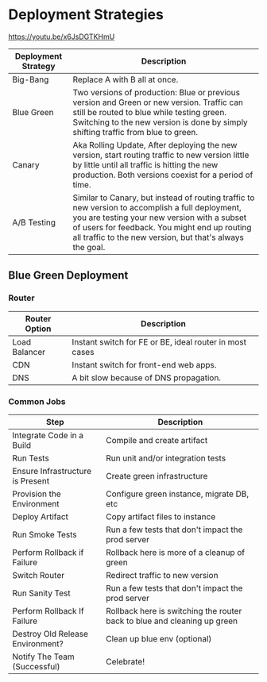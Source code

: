 # Deployment Strategies

https://youtu.be/x6JsDGTKHmU

| Deployment Strategy | Description                                                                                                                                                                                                                                                  |
|---------------------|--------------------------------------------------------------------------------------------------------------------------------------------------------------------------------------------------------------------------------------------------------------|
| Big-Bang            | Replace A with B all at once.                                                                                                                                                                                                                                |
| Blue Green          | Two versions of production: Blue or previous version and Green or new version. Traffic can still be routed to blue while testing green. Switching to the new version is done by simply shifting traffic from blue to green.                                  |
| Canary              | Aka Rolling Update, After deploying the new version, start routing traffic to new version little by little until all traffic is hitting the new production. Both versions coexist for a period of time.                                                      |
| A/B Testing         | Similar to Canary, but instead of routing traffic to new version to accomplish a full deployment, you are testing your new version with a subset of users for feedback. You might end up routing all traffic to the new version, but that's always the goal. |

## Blue Green Deployment

### Router

| Router Option | Description                                             |
|---------------|---------------------------------------------------------|
| Load Balancer | Instant switch for FE or BE, ideal router in most cases |
| CDN           | Instant switch for front-end web apps.                  |
| DNS           | A bit slow because of DNS propagation.                  |

### Common Jobs

| Step                             | Description                                                              |
|----------------------------------|--------------------------------------------------------------------------|
| Integrate Code in a Build        | Compile and create artifact                                              |
| Run Tests                        | Run unit and/or integration tests                                        |
| Ensure Infrastructure is Present | Create green infrastructure                                              |
| Provision the Environment        | Configure green instance, migrate DB, etc                                |
| Deploy Artifact                  | Copy artifact files to instance                                          |
| Run Smoke Tests                  | Run a few tests that don't impact the prod server                        |
| Perform Rollback if Failure      | Rollback here is more of a cleanup of green                              |
| Switch Router                    | Redirect traffic to new version                                          |
| Run Sanity Test                  | Run a few tests that don't impact the prod server                        |
| Perform Rollback If Failure      | Rollback here is switching the router back to blue and cleaning up green |
| Destroy Old Release Environment? | Clean up blue env (optional)                                             |
| Notify The Team (Successful)     | Celebrate!                                                               |



